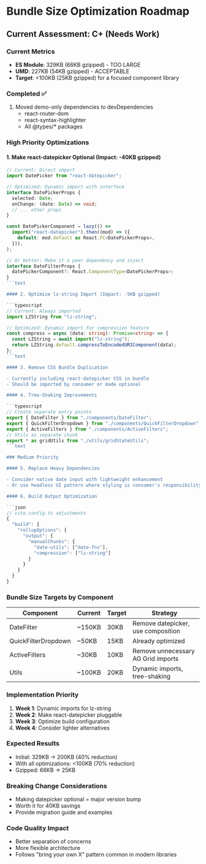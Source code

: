 # Bundle Size Optimization Roadmap

## Current Assessment: C+ (Needs Work)

### Current Metrics

- **ES Module**: 329KB (66KB gzipped) - TOO LARGE
- **UMD**: 227KB (54KB gzipped) - ACCEPTABLE
- **Target**: <100KB (25KB gzipped) for a focused component library

### Completed ✅

1. Moved demo-only dependencies to devDependencies
   - react-router-dom
   - react-syntax-highlighter
   - All @types/\* packages

### High Priority Optimizations

#### 1. Make react-datepicker Optional (Impact: -40KB gzipped)

````typescript
// Current: Direct import
import DatePicker from "react-datepicker";

// Optimized: Dynamic import with interface
interface DatePickerProps {
  selected: Date;
  onChange: (date: Date) => void;
  // ... other props
}

const DatePickerComponent = lazy(() =>
  import("react-datepicker").then((mod) => ({
    default: mod.default as React.FC<DatePickerProps>,
  })),
);

// Or better: Make it a peer dependency and inject
interface DateFilterProps {
  datePickerComponent?: React.ComponentType<DatePickerProps>;
}
```text

#### 2. Optimize lz-string Import (Impact: -5KB gzipped)

```typescript
// Current: Always imported
import LZString from "lz-string";

// Optimized: Dynamic import for compression feature
const compress = async (data: string): Promise<string> => {
  const LZString = await import("lz-string");
  return LZString.default.compressToEncodedURIComponent(data);
};
```text

#### 3. Remove CSS Bundle Duplication

- Currently including react-datepicker CSS in bundle
- Should be imported by consumer or made optional

#### 4. Tree-Shaking Improvements

```typescript
// Create separate entry points
export { DateFilter } from "./components/DateFilter";
export { QuickFilterDropdown } from "./components/QuickFilterDropdown";
export { ActiveFilters } from "./components/ActiveFilters";
// Utils as separate chunk
export * as gridUtils from "./utils/gridStateUtils";
```text

### Medium Priority

#### 5. Replace Heavy Dependencies

- Consider native date input with lightweight enhancement
- Or use headless UI pattern where styling is consumer's responsibility

#### 6. Build Output Optimization

```json
// vite.config.ts adjustments
{
  "build": {
    "rollupOptions": {
      "output": {
        "manualChunks": {
          "date-utils": ["date-fns"],
          "compression": ["lz-string"]
        }
      }
    }
  }
}
````

### Bundle Size Targets by Component

| Component           | Current | Target | Strategy                           |
| ------------------- | ------- | ------ | ---------------------------------- |
| DateFilter          | ~150KB  | 30KB   | Remove datepicker, use composition |
| QuickFilterDropdown | ~50KB   | 15KB   | Already optimized                  |
| ActiveFilters       | ~30KB   | 10KB   | Remove unnecessary AG Grid imports |
| Utils               | ~100KB  | 20KB   | Dynamic imports, tree-shaking      |

### Implementation Priority

1. **Week 1**: Dynamic imports for lz-string
2. **Week 2**: Make react-datepicker pluggable
3. **Week 3**: Optimize build configuration
4. **Week 4**: Consider lighter alternatives

### Expected Results

- Initial: 329KB → 200KB (40% reduction)
- With all optimizations: <100KB (70% reduction)
- Gzipped: 66KB → 25KB

### Breaking Change Considerations

- Making datepicker optional = major version bump
- Worth it for 40KB savings
- Provide migration guide and examples

### Code Quality Impact

- Better separation of concerns
- More flexible architecture
- Follows "bring your own X" pattern common in modern libraries
